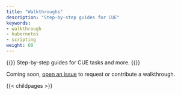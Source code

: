 ```yaml
---
title: "Walkthroughs"
description: "Step-by-step guides for CUE"
keywords:
- walkthrough
- kubernetes
- scripting
weight: 60
---
```


{{<lead>}}
Step-by-step guides for CUE tasks and more.
{{</lead>}}

Coming soon, [open an issue](https://github.com/hofstadter-io/cuetorials.com/issues)
to request or contribute a walkthrough.

{{< childpages >}}

